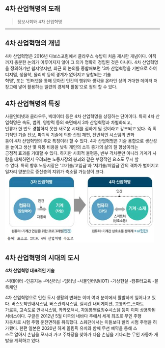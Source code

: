 ## 4차 산업혁명의 도래

> 정보사회와 4차 산업혁명
---

## 4차 산업혁명의 개념

4차 산업혁명은 2016년 다보스포럼에서 클라우스 슈밥이 처음 제시한 개념이다. 아직까지 충분한 논의가 이루어지지 않아 그 의가 명확히 정립된 것은 아니다. 
4차 산업혁명을 정의하기만 쉽지않지만, 최근 의 논의를 종합해보면 '3차 산업혁명을 기반으로 하여 디지털, 생물학, 물리학 등의 경계가 없어지고 융합되는 기술  
혁명', 또는 '인터넷을 통해 모아진 인간의 행위와 생각을 온라인 상의 거대한 데이터 저장고에 넣어 활용하는 일련의 경제적 활동'으로 정의 할 수 있다.  

## 4차 산업혁명의 특징

사물인터넷과 클라우두, 빅데이터 등은 4차 산업혁명을 상징하는 단어이다. 특히 4차 산업혁명은 속도, 범위, 영향력 등의 측면에서 3차 산업혁명과 차별화되고,  
인류가 한 번도 경험하지 못한 새로운 시대를 접하게 될 것이라고 강조되고 있다. 즉 획기적인 기술 진보, 파괴적 기술에 의한 산업 재편, 전반적인 시스템의 변화  
등이 4차 산업혁명의 주요 특징이라 할 수 있다. 4차 산업혁명은 기술 용합으로 생산성을 높이고 생산 및 유통 비용을 낮춰 개인의 소득 증가의 삶의 질 향상이라는  
긍정적 효과를 기대할 수 있다. 하지만 사회적 불평등, 빈부 격차뿐만 아니라 기계가 사람을 대체하면서 우려되는 노동사장의 붕괴와 같은 부정적인 요소도 무시 할  
수 없다. 특히 향후 노동시장은 '고기술/고임금'과 '저기술/저임금'간의 격차가 벌어지고 일자리 양분으로 중산층의 지위가 축소될 가능성이 크다.  
![4차산업](./img/그림01_3차산업과4차산업.jpg)

## 4차 산업혁명의 시대의 도시

**4차 산업혁명 대표적인 기술**

-빅데이터
-인공지능
  -머신러닝
  -딥러닝
-사물인터넷(IOT)
-가상현실
-컴퓨터교육
-블록체인


4차 산업혁명으로 인한 도시 생활의 변화는 이미 여러 분야에서 활발하게 일어나고 있다. 버스도착안내시스텀, 버스관리시스템, 실시간 내비게이션, 교통카드,스마트  
가로등, 고속도로 안내시스템, 카카오택시, 자동통행료징수시스템 등이 이미 상용화된 서비스이다. 구글은 2012년 5월 미국의 네바다 주에서 세계 최초로 무인 주행  
자동차로 시험 주행 운전면허를 취득했다. 스웨던에서는 이들보다 빨리 시험 주행을 허가했다. 한편 일본은 2020년 하계 올림픽 유치와 함께 무선 예약을 통해 스  
스로 알아서 손님을 모시러 가고 주차장을 찾아가 다음 손님을 기다리는 무인 자동차 개발을 계획하고 있다.
